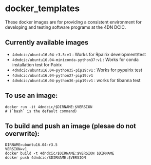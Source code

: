 # docker_templates
These docker images are for providing a consistent environment for developing and testing software programs at the 4DN DCIC.

## Currently available images
* `4dndcic/ubuntu16.04-r3.5:v1` : Works for Rpairix development/test
* `4dndcic/ubuntu16.04-miniconda-python37:v1` : Works for conda installation test for Pairix
* `4dndcic/ubuntu16.04-python35-pip19:v1` : Works for pypairix test
* `4dndcic/ubuntu16.04-python27-pip19:v1`
* `4dndcic/ubuntu16.04-python36-pip19:v1` : works for tibanna test

## To use an image:
```
docker run -it 4dndcic/$DIRNAME:$VERSION
# (`bash` is the default command)
```

## To build and push an image (plesae do not overwrite):
```
DIRNAME=ubuntu16.04-r3.5
VERSION=v1
docker build -t 4dndcic/$DIRNAME:$VERSION $DIRNAME
docker push 4dndcic/$DIRNAME:$VERSION
```

